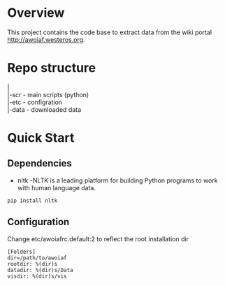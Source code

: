 Overview
========

This project contains the code base to extract data from the wiki portal http://awoiaf.westeros.org.

Repo structure
==============

 |  
 |-scr - main scripts (python)   
 |-etc - configration  
 |-data - downloaded data   


Quick Start
===========

Dependencies
------------

* nltk -NLTK is a leading platform for building Python programs to work with human language data.

``` 
pip install nltk
```

Configuration
-------------

Change etc/awoiafrc.default:2 to reflect the root installation dir 

```
[Folders]
dir=/path/to/awoiaf
rootdir: %(dir)s
datadir: %(dir)s/Data
visdir: %(dir)s/vis
```





